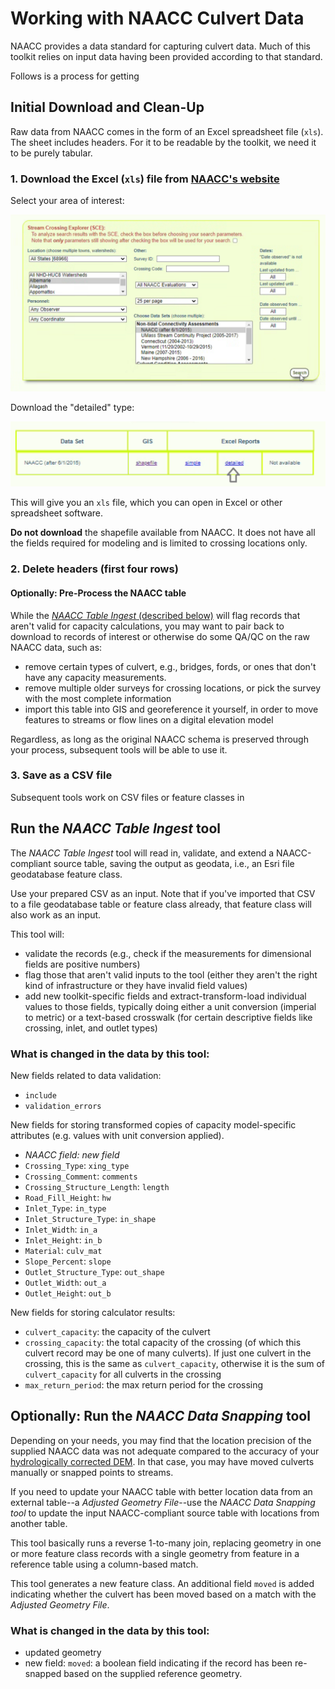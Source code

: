 # Working with NAACC Culvert Data

NAACC provides a data standard for capturing culvert data. Much of this toolkit relies on input data having been provided according to that standard.

Follows is a process for getting

## Initial Download and Clean-Up

Raw data from NAACC comes in the form of an Excel spreadsheet file (`xls`). The sheet includes headers. For it to be readable by the toolkit, we need it to be purely tabular.

### 1. Download the Excel (`xls`) file from [NAACC's website](https://naacc.org/naacc_search_crossing.cfm)

Select your area of interest:

![](assets/naacc-download-form.png)

Download the "detailed" type:

![](assets/naacc-download-types.png)

This will give you an `xls` file, which you can open in Excel or other spreadsheet software.

**Do not download** the shapefile available from NAACC. It does not have all the fields required for modeling and is limited to crossing locations only.

### 2. Delete headers (first four rows)

#### Optionally: Pre-Process the NAACC table

While the [*NAACC Table Ingest* (described below)](#run-the-naacc-table-ingest-tool) will flag records that aren't valid for capacity calculations, you may want to pair back to download to records of interest or otherwise do some QA/QC on the raw NAACC data, such as:

* remove certain types of culvert, e.g., bridges, fords, or ones that don't have any capacity measurements.
* remove multiple older surveys for crossing locations, or pick the survey with the most complete information
* import this table into GIS and georeference it yourself, in order to move features to streams or flow lines on a digital elevation model

Regardless, as long as the original NAACC schema is preserved through your process, subsequent tools will be able to use it.

### 3. Save as a CSV file

Subsequent tools work on CSV files or feature classes in 

## Run the *NAACC Table Ingest* tool

The *NAACC Table Ingest* tool will read in, validate, and extend a NAACC-compliant source table, saving the output as geodata, i.e., an Esri file geodatabase feature class.

Use your prepared CSV as an input. Note that if you've imported that CSV to a file geodatabase table or feature class already, that feature class will also work as an input.

This tool will: 

* validate the records (e.g., check if the measurements for dimensional fields are positive numbers)
* flag those that aren't valid inputs to the tool (either they aren't the right kind of infrastructure or they have invalid field values)
* add new toolkit-specific fields and extract-transform-load individual values to those fields, typically doing either a unit conversion (imperial to metric) or a text-based crosswalk (for certain descriptive fields like crossing, inlet, and outlet types)

### What is changed in the data by this tool:

New fields related to data validation: 

  * `include` 
  * `validation_errors`

New fields for storing transformed copies of capacity model-specific attributes (e.g. values with unit conversion applied).

  * *NAACC field: new field*
  * `Crossing_Type`: `xing_type`
  * `Crossing_Comment`: `comments`
  * `Crossing_Structure_Length`: `length`
  * `Road_Fill_Height`: `hw`
  * `Inlet_Type`: `in_type`
  * `Inlet_Structure_Type`: `in_shape`
  * `Inlet_Width`: `in_a`
  * `Inlet_Height`: `in_b`
  * `Material`: `culv_mat`
  * `Slope_Percent`: `slope`
  * `Outlet_Structure_Type`: `out_shape`
  * `Outlet_Width`: `out_a`
  * `Outlet_Height`: `out_b`

New fields for storing calculator results:

  * `culvert_capacity`: the capacity of the culvert
  * `crossing_capacity`: the total capacity of the crossing (of which this culvert record may be one of many culverts). If just one culvert in the crossing, this is the same as `culvert_capacity`, otherwise it is the sum of `culvert_capacity` for all culverts in the crossing
  * `max_return_period`: the max return period for the crossing

## Optionally: Run the *NAACC Data Snapping* tool

Depending on your needs, you may find that the location precision of the supplied NAACC data was not adequate compared to the accuracy of your [hydrologically corrected DEM](data-dem.md). In that case, you may have moved culverts manually or snapped points to streams.

If you need to update your NAACC table with better location data from an external table--a *Adjusted Geometry File*--use the *NAACC Data Snapping tool* to update the input NAACC-compliant source table with locations from another table.

This tool basically runs a reverse 1-to-many join, replacing geometry in one or more feature class records with a single geometry from feature in a reference table using a column-based match.

This tool generates a new feature class. An additional field `moved` is added indicating whether the culvert has been moved based on a match with the *Adjusted Geometry File*.

### What is changed in the data by this tool:

* updated geometry
* new field: `moved`: a boolean field indicating if the record has been re-snapped based on the supplied reference geometry.